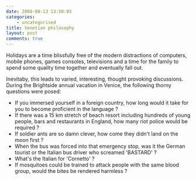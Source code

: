 ```yaml
---
date: 2008-08-13 13:50:03
categories:
    - uncategorised
title: Venetian philosophy
layout: post
comments: true
---
```

Holidays are a time blissfully free of the modern distractions of
computers, mobile phones, games consoles, televisions and a time for the
family to spend some quality time together and eventually fall out.

Inevitaby, this leads to varied, interesting, thought provoking
discussions. During the Brightside annual vacation in Venice, the
following thorny questions were posed:

-   If you immersed yourself in a foreign country, how long would it
    take for you to become proficient in the language ?
-   If there was a 15 km stretch of beach resort including hundreds of
    young people, bars and restaurants in England, how many riot police
    would be required ?
-   If soldier ants are so damn clever, how come they didn't land on the
    moon first ?
-   When the bus was forced into that emergency stop, was it the German
    tourist or the Italian bus driver who screamed 'BASTARD' ?
-   What's the Italian for 'Cornetto' ?
-   If mosquitoes could be trained to attack people with the same blood
    group, would the bites be rendered harmless ?

